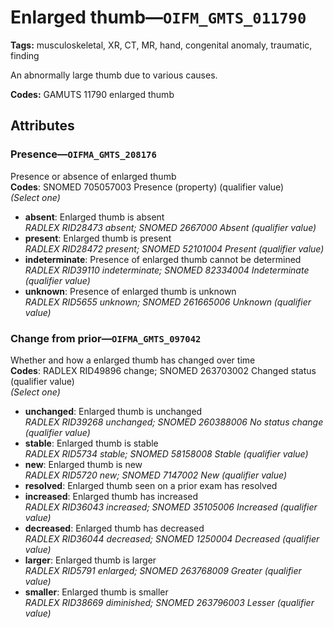 # Enlarged thumb—`OIFM_GMTS_011790`

**Tags:** musculoskeletal, XR, CT, MR, hand, congenital anomaly, traumatic, finding

An abnormally large thumb due to various causes.

**Codes:** GAMUTS 11790 enlarged thumb

## Attributes

### Presence—`OIFMA_GMTS_208176`

Presence or absence of enlarged thumb  
**Codes**: SNOMED 705057003 Presence (property) (qualifier value)  
*(Select one)*

- **absent**: Enlarged thumb is absent  
_RADLEX RID28473 absent; SNOMED 2667000 Absent (qualifier value)_
- **present**: Enlarged thumb is present  
_RADLEX RID28472 present; SNOMED 52101004 Present (qualifier value)_
- **indeterminate**: Presence of enlarged thumb cannot be determined  
_RADLEX RID39110 indeterminate; SNOMED 82334004 Indeterminate (qualifier value)_
- **unknown**: Presence of enlarged thumb is unknown  
_RADLEX RID5655 unknown; SNOMED 261665006 Unknown (qualifier value)_

### Change from prior—`OIFMA_GMTS_097042`

Whether and how a enlarged thumb has changed over time  
**Codes**: RADLEX RID49896 change; SNOMED 263703002 Changed status (qualifier value)  
*(Select one)*

- **unchanged**: Enlarged thumb is unchanged  
_RADLEX RID39268 unchanged; SNOMED 260388006 No status change (qualifier value)_
- **stable**: Enlarged thumb is stable  
_RADLEX RID5734 stable; SNOMED 58158008 Stable (qualifier value)_
- **new**: Enlarged thumb is new  
_RADLEX RID5720 new; SNOMED 7147002 New (qualifier value)_
- **resolved**: Enlarged thumb seen on a prior exam has resolved  
- **increased**: Enlarged thumb has increased  
_RADLEX RID36043 increased; SNOMED 35105006 Increased (qualifier value)_
- **decreased**: Enlarged thumb has decreased  
_RADLEX RID36044 decreased; SNOMED 1250004 Decreased (qualifier value)_
- **larger**: Enlarged thumb is larger  
_RADLEX RID5791 enlarged; SNOMED 263768009 Greater (qualifier value)_
- **smaller**: Enlarged thumb is smaller  
_RADLEX RID38669 diminished; SNOMED 263796003 Lesser (qualifier value)_